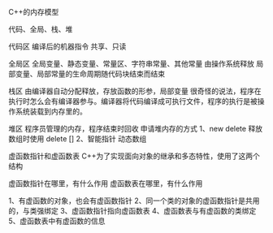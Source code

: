 C++的内存模型

代码、全局、栈、堆

代码区
编译后的机器指令
共享、只读

全局区
全局变量、静态变量、常量区、字符串常量、其他常量
由操作系统释放
局部变量、局部常量的生命周期随代码块结束而结束

栈区
由编译器自动分配释放，存放函数的形参，局部变量
很奇怪的说法，程序在执行时怎么会有编译器参与。编译器将代码编译成可执行文件，程序的执行是被操作系统装载到内存里的。

堆区
程序员管理的内存，程序结束时回收
申请堆内存的方式
1、new delete
释放数组时使用 delete []
2、智能指针 动态数组



虚函数指针和虚函数表
C++为了实现面向对象的继承和多态特性，使用了这两个结构

虚函数指针在哪里，有什么作用
虚函数表在哪里，有什么作用

1、有虚函数的对象，也会有虚函数指针
2、同一个类的对象的虚函数指针是共用的，与类强绑定
3、虚函数指针指向虚函数表
4、虚函数表与有虚函数的类绑定
5、虚函数表中有虚函数的信息


